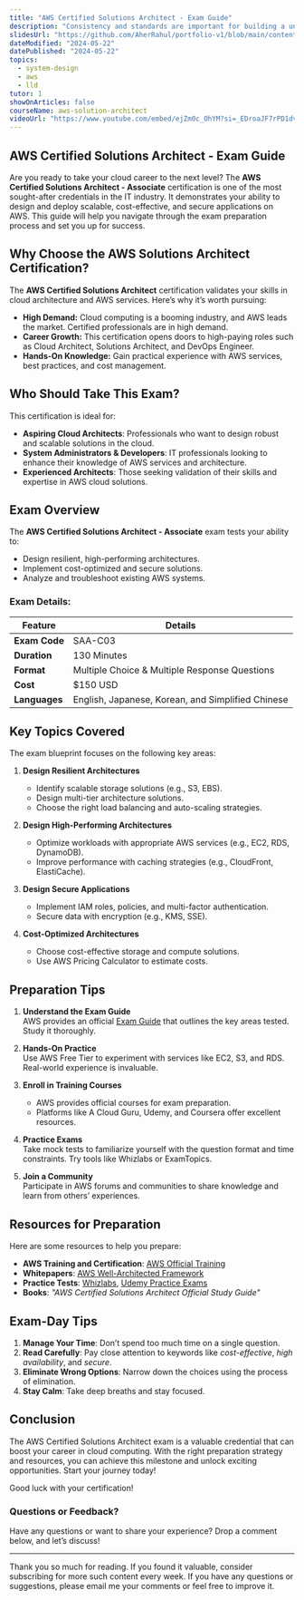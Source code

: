 ```yaml
---
title: "AWS Certified Solutions Architect - Exam Guide"
description: "Consistency and standards are important for building a unified design language and help the user know what to expect from our product and how to use it. However, this does not mean sacrificing the user experience. In this sense, the context and needs of our users are priorities when developing our solutions."
slidesUrl: "https://github.com/AherRahul/portfolio-v1/blob/main/content/articles/aws-solution-architect-exam-guide.md"
dateModified: "2024-05-22"
datePublished: "2024-05-22"
topics:
  - system-design
  - aws
  - lld
tutor: 1
showOnArticles: false
courseName: aws-solution-architect
videoUrl: "https://www.youtube.com/embed/ejZm0c_OhYM?si=_EDroaJF7rPD1dvL"
---
```


## AWS Certified Solutions Architect - Exam Guide

Are you ready to take your cloud career to the next level? The **AWS Certified Solutions Architect - Associate** certification is one of the most sought-after credentials in the IT industry. It demonstrates your ability to design and deploy scalable, cost-effective, and secure applications on AWS. This guide will help you navigate through the exam preparation process and set you up for success.


## Why Choose the AWS Solutions Architect Certification?

The **AWS Certified Solutions Architect** certification validates your skills in cloud architecture and AWS services. Here’s why it’s worth pursuing:

- **High Demand:** Cloud computing is a booming industry, and AWS leads the market. Certified professionals are in high demand.
- **Career Growth:** This certification opens doors to high-paying roles such as Cloud Architect, Solutions Architect, and DevOps Engineer.
- **Hands-On Knowledge:** Gain practical experience with AWS services, best practices, and cost management.


## Who Should Take This Exam?

This certification is ideal for:

- **Aspiring Cloud Architects**: Professionals who want to design robust and scalable solutions in the cloud.
- **System Administrators & Developers**: IT professionals looking to enhance their knowledge of AWS services and architecture.
- **Experienced Architects**: Those seeking validation of their skills and expertise in AWS cloud solutions.


## Exam Overview

The **AWS Certified Solutions Architect - Associate** exam tests your ability to:

- Design resilient, high-performing architectures.
- Implement cost-optimized and secure solutions.
- Analyze and troubleshoot existing AWS systems.

### Exam Details:
| **Feature**        | **Details**                                   |
|---------------------|-----------------------------------------------|
| **Exam Code**       | SAA-C03                                      |
| **Duration**        | 130 Minutes                                  |
| **Format**          | Multiple Choice & Multiple Response Questions |
| **Cost**            | $150 USD                                     |
| **Languages**       | English, Japanese, Korean, and Simplified Chinese |


## Key Topics Covered

The exam blueprint focuses on the following key areas:

1. **Design Resilient Architectures**  
   - Identify scalable storage solutions (e.g., S3, EBS).  
   - Design multi-tier architecture solutions.  
   - Choose the right load balancing and auto-scaling strategies.

2. **Design High-Performing Architectures**  
   - Optimize workloads with appropriate AWS services (e.g., EC2, RDS, DynamoDB).  
   - Improve performance with caching strategies (e.g., CloudFront, ElastiCache).

3. **Design Secure Applications**  
   - Implement IAM roles, policies, and multi-factor authentication.  
   - Secure data with encryption (e.g., KMS, SSE).  

4. **Cost-Optimized Architectures**  
   - Choose cost-effective storage and compute solutions.  
   - Use AWS Pricing Calculator to estimate costs.  


## Preparation Tips

1. **Understand the Exam Guide**  
   AWS provides an official [Exam Guide](https://aws.amazon.com/certification/certified-solutions-architect-associate/) that outlines the key areas tested. Study it thoroughly.

2. **Hands-On Practice**  
   Use AWS Free Tier to experiment with services like EC2, S3, and RDS. Real-world experience is invaluable.

3. **Enroll in Training Courses**  
   - AWS provides official courses for exam preparation.
   - Platforms like A Cloud Guru, Udemy, and Coursera offer excellent resources.

4. **Practice Exams**  
   Take mock tests to familiarize yourself with the question format and time constraints. Try tools like Whizlabs or ExamTopics.

5. **Join a Community**  
   Participate in AWS forums and communities to share knowledge and learn from others’ experiences.


## Resources for Preparation

Here are some resources to help you prepare:

- **AWS Training and Certification**: [AWS Official Training](https://aws.amazon.com/training/)
- **Whitepapers**: [AWS Well-Architected Framework](https://aws.amazon.com/architecture/well-architected/)
- **Practice Tests**: [Whizlabs](https://www.whizlabs.com/), [Udemy Practice Exams](https://www.udemy.com/)
- **Books**: *"AWS Certified Solutions Architect Official Study Guide"*


## Exam-Day Tips

1. **Manage Your Time**: Don’t spend too much time on a single question.
2. **Read Carefully**: Pay close attention to keywords like *cost-effective*, *high availability*, and *secure*.
3. **Eliminate Wrong Options**: Narrow down the choices using the process of elimination.
4. **Stay Calm**: Take deep breaths and stay focused.


## Conclusion

The AWS Certified Solutions Architect exam is a valuable credential that can boost your career in cloud computing. With the right preparation strategy and resources, you can achieve this milestone and unlock exciting opportunities. Start your journey today!

Good luck with your certification!


### Questions or Feedback?

Have any questions or want to share your experience? Drop a comment below, and let’s discuss!

---

Thank you so much for reading. If you found it valuable, consider subscribing for more such content every week. If you have any questions or suggestions, please email me your comments or feel free to improve it.